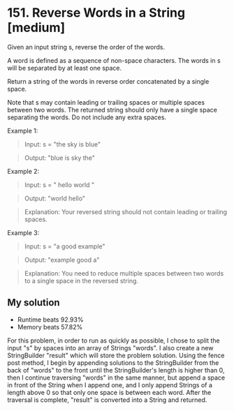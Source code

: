 # 151. Reverse Words in a String [medium]

Given an input string s, reverse the order of the words.

A word is defined as a sequence of non-space characters. The words in s will be separated by at least one space.

Return a string of the words in reverse order concatenated by a single space.

Note that s may contain leading or trailing spaces or multiple spaces between two words. The returned string should only have a single space separating the words. Do not include any extra spaces.

Example 1:
> Input: s = "the sky is blue"

> Output: "blue is sky the"

Example 2:
> Input: s = "  hello world  "

> Output: "world hello"

> Explanation: Your reversed string should not contain leading or trailing spaces.

Example 3:
> Input: s = "a good   example"

> Output: "example good a"

> Explanation: You need to reduce multiple spaces between two words to a single space in the reversed string.

## My solution
* Runtime beats 92.93%
* Memory beats 57.82%

For this problem, in order to run as quickly as possible, I chose to split the input "s" by spaces into an array of Strings "words". I also
create a new StringBuilder "result" which will store the problem solution. Using the fence post method, I begin by appending solutions to
the StringBuilder from the back of "words" to the front until the StringBuilder's length is higher than 0, then I continue traversing "words"
in the same manner, but append a space in front of the String when I append one, and I only append Strings of a length above 0 so that only one space is between each word. After the traversal is complete, "result" is converted into a String and returned.
